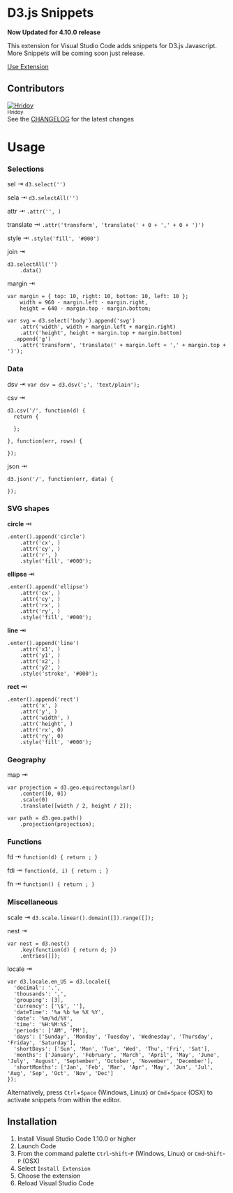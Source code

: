 # D3.js Snippets

**Now Updated for 4.10.0 release**

This extension for Visual Studio Code adds snippets for D3.js Javascript. More Snippets will be coming soon just release.

[Use Extension](https://github.com/hridoy/d3js-snippets-vscode/raw/master/img/preview.gif)

## Contributors
[![Hridoy](https://avatars.githubusercontent.com/hridoy?s=100)<br /><sub>Hridoy</sub>](http://github.com/hridoy)<br />
See the [CHANGELOG](https://github.com/hridoy/r-development-vscode/master/CHANGELOG.md) for the latest changes



# Usage

### Selections

sel ⇥ `d3.select('')`

sela ⇥ `d3.selectAll('')`

attr ⇥ `.attr('', )`

translate ⇥ `.attr('transform', 'translate(' + 0 + ',' + 0 + ')')`

style ⇥ `.style('fill', '#000')`

join ⇥

    d3.selectAll('')
        .data()

margin ⇥

    var margin = { top: 10, right: 10, bottom: 10, left: 10 };
        width = 960 - margin.left - margin.right,
        height = 640 - margin.top - margin.bottom;
    
    var svg = d3.select('body').append('svg')
        .attr('width', width + margin.left + margin.right)
        .attr('height', height + margin.top + margin.bottom)
      .append('g')
        .attr('transform', 'translate(' + margin.left + ',' + margin.top + ')');


### Data

dsv ⇥ `var dsv = d3.dsv(';', 'text/plain');`

csv ⇥

    d3.csv('/', function(d) {
      return {
    
      };
    
    }, function(err, rows) {
    
    });

json ⇥

    d3.json('/', function(err, data) {
    
    });
    

### SVG shapes

**circle ⇥**

    .enter().append('circle')
        .attr('cx', )
        .attr('cy', )
        .attr('r', )
        .style('fill', '#000');

**ellipse ⇥**

    .enter().append('ellipse')
        .attr('cx', )
        .attr('cy', )
        .attr('rx', )
        .attr('ry', )
        .style('fill', '#000');
        

**line ⇥**

    .enter().append('line')
        .attr('x1', )
        .attr('y1', )
        .attr('x2', )
        .attr('y2', )
        .style('stroke', '#000');


**rect ⇥**

    .enter().append('rect')
        .attr('x', )
        .attr('y', )
        .attr('width', )
        .attr('height', )
        .attr('rx', 0)
        .attr('ry', 0)
        .style('fill', '#000');

### Geography

map ⇥

    var projection = d3.geo.equirectangular()
        .center([0, 0])
        .scale(0)
        .translate([width / 2, height / 2]);
    
    var path = d3.geo.path()
        .projection(projection);
    
### Functions

fd ⇥ `function(d) { return ; }`

fdi ⇥ `function(d, i) { return ; }`

fn ⇥ `function() { return ; }`


### Miscellaneous

scale ⇥ `d3.scale.linear().domain([]).range([]);`

nest ⇥

    var nest = d3.nest()
        .key(function(d) { return d; })
        .entries([]);

locale ⇥

    var d3.locale.en_US = d3.locale({
      'decimal': '.',
      'thousands': ',',
      'grouping': [3],
      'currency': ['\$', ''],
      'dateTime': '%a %b %e %X %Y',
      'date': '%m/%d/%Y',
      'time': '%H:%M:%S',
      'periods': ['AM', 'PM'],
      'days': ['Sunday', 'Monday', 'Tuesday', 'Wednesday', 'Thursday', 'Friday', 'Saturday'],
      'shortDays': ['Sun', 'Mon', 'Tue', 'Wed', 'Thu', 'Fri', 'Sat'],
      'months': ['January', 'February', 'March', 'April', 'May', 'June', 'July', 'August', 'September', 'October', 'November', 'December'],
      'shortMonths': ['Jan', 'Feb', 'Mar', 'Apr', 'May', 'Jun', 'Jul', 'Aug', 'Sep', 'Oct', 'Nov', 'Dec']
    });

Alternatively, press `Ctrl`+`Space` (Windows, Linux) or `Cmd`+`Space` (OSX) to activate snippets from within the editor.

## Installation

1. Install Visual Studio Code 1.10.0 or higher
2. Launch Code
3. From the command palette `Ctrl`-`Shift`-`P` (Windows, Linux) or `Cmd`-`Shift`-`P` (OSX)
4. Select `Install Extension`
5. Choose the extension
6. Reload Visual Studio Code
